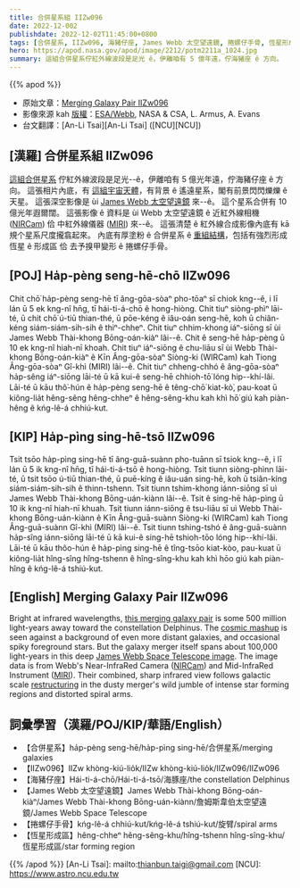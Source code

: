 ```yaml
---
title: 合併星系組 IIZw096
date: 2022-12-002
publishdate: 2022-12-02T11:45:00+0800
tags: [合併星系, IIZw096, 海豬仔座, James Webb 太空望遠鏡, 捲螺仔手骨, 恆星形成區]
hero: https://apod.nasa.gov/apod/image/2212/potm2211a_1024.jpg
summary: 這組合併星系佇紅外線波段是足光 ê，伊離咱有 5 億年遠，佇海豬座 ê 方向。
---
```


{{% apod %}}

- 原始文章：[Merging Galaxy Pair IIZw096](https://apod.nasa.gov/apod/ap221202.html)
- 影像來源 kah [版權][copyright]：[ESA/Webb](https://esawebb.org/), NASA & CSA, L. Armus, A. Evans
- 台文翻譯：[An-Li Tsai][An-Li Tsai] ([NCU][NCU])

## [漢羅] 合併星系組 IIZw096
[這組合併星系][this merging galaxy pair] 佇紅外線波段是足光--ê，伊離咱有 5 億光年遠，佇海豬仔座 ê 方向。 
這張相片內底，有 [這組宇宙天體][cosmic mashup]，有背景 ê 遙遠星系，閣有前景閃閃爍爍 ê 天星。
這張深空影像是 ùi [James Webb 太空望遠鏡][James Webb Space Telescope image] 來--ê。
這个星系合併有 10 億光年遐爾闊。
這張影像 ê 資料是 ùi Webb 太空望遠鏡 ê 近紅外線相機 ([NIRCam][NIRCam]) 佮 中紅外線儀器 ([MIRI][MIRI]) 來--ê。
這張清楚 ê 紅外線合成影像內底有 kā 規个星系尺度攏翕起來。
內底有厚塗粉 ê 合併星系 ê [重組結構][restructuring]，包括有強烈形成恆星 ê 形成區 佮 去予搝甲變形 ê 捲螺仔手骨。

## [POJ] Ha̍p-pèng seng-hē-chō IIZw096
Chit chō͘ ha̍p-pèng seng-hē tī âng-gōa-sòaⁿ pho-tōaⁿ sī chiok kng--ê, i lī lán ū 5 ek kng-nî hn̄g, tī hái-ti-á-chō ê hong-hiòng.
Chit tiuⁿ siòng-phìⁿ lāi-té, ū chit chō͘ ú-tiū thian-thé, ū pōe-kéng ê iâu-oán seng-hē, koh ū chiân-kéng siám-siám-sih-sih ê thiⁿ-chheⁿ.
Chit tiuⁿ chhim-khong iáⁿ-siōng sī ùi James Webb Thài-khong Bōng-oán-kiàⁿ lâi--ê.
Chit ê seng-hē ha̍p-pèng ū 10 ek kng-nî hiah-nī khoah.
Chit tiuⁿ iáⁿ-siōng ê chu-liāu sī ùi Webb Thài-khong Bōng-oán-kiàⁿ ê Kīn Âng-gōa-sòaⁿ Siòng-ki (WIRCam) kah Tiong Âng-gōa-sòaⁿ Gî-khì (MIRI) lâi--ê.
Chit tiuⁿ chheng-chhó ê âng-gōa-sòaⁿ ha̍p-sêng iáⁿ-siōng lāi-té ū kā kui-ê seng-hē chhioh-tō͘ lóng hip--khí-lâi.
Lāi-té ū kāu thô͘-hún ê ha̍p-pèng seng-hē ê têng-chō͘ kiat-kò͘, pau-koat ū kiông-lia̍t hêng-sêng hêng-chheⁿ ê hêng-sêng-khu kah khì hō͘ giú kah piàn-hêng ê kńg-lê-á chhiú-kut.


## [KIP] Ha̍p-pìng sing-hē-tsō IIZw096
Tsit tsōo ha̍p-pìng sing-hē tī âng-guā-suànn pho-tuānn sī tsiok kng--ê, i lī lán ū 5 ik kng-nî hn̄g, tī hái-ti-á-tsō ê hong-hiòng.
Tsit tiunn siòng-phìnn lāi-té, ū tsit tsōo ú-tiū thian-thé, ū puē-kíng ê iâu-uán sing-hē, koh ū tsiân-kíng siám-siám-sih-sih ê thinn-tshenn.
Tsit tiunn tshim-khong iánn-siōng sī uì James Webb Thài-khong Bōng-uán-kiànn lâi--ê.
Tsit ê sing-hē ha̍p-pìng ū 10 ik kng-nî hiah-nī khuah.
Tsit tiunn iánn-siōng ê tsu-liāu sī uì Webb Thài-khong Bōng-uán-kiànn ê Kīn Âng-guā-suànn Siòng-ki (WIRCam) kah Tiong Âng-guā-suànn Gî-khì (MIRI) lâi--ê.
Tsit tiunn tshing-tshó ê âng-guā-suànn ha̍p-sîng iánn-siōng lāi-té ū kā kui-ê sing-hē tshioh-tōo lóng hip--khí-lâi.
Lāi-té ū kāu thôo-hún ê ha̍p-pìng sing-hē ê tîng-tsōo kiat-kòo, pau-kuat ū kiông-lia̍t hîng-sîng hîng-tshenn ê hîng-sîng-khu kah khì hōo giú kah piàn-hîng ê kńg-lê-á tshiú-kut.

## [English] Merging Galaxy Pair IIZw096
Bright at infrared wavelengths, [this merging galaxy pair][this merging galaxy pair] is some 500 million light-years away toward the constellation Delphinus.
The [cosmic mashup][cosmic mashup] is seen against a background of even more distant galaxies, and occasional spiky foreground stars.
But the galaxy merger itself spans about 100,000 light-years in this deep [James Webb Space Telescope image][James Webb Space Telescope image].
The image data is from Webb's Near-InfraRed Camera ([NIRCam][NIRCam]) and Mid-InfraRed Instrument ([MIRI][MIRI]).
Their combined, sharp infrared view follows galactic scale [restructuring][restructuring] in the dusty merger's wild jumble of intense star forming regions and distorted spiral arms.

     
## 詞彙學習（漢羅/POJ/KIP/華語/English）
- 【合併星系】ha̍p-pèng seng-hē/ha̍p-pìng sing-hē/合併星系/merging galaxies
- 【IIZw096】IIZw khòng-kiú-lio̍k/IIZw khòng-kiú-lio̍k/IIZw096/IIZw096
- 【海豬仔座】Hái-ti-á-chō/Hái-ti-á-tsō/海豚座/the constellation Delphinus
- 【James Webb 太空望遠鏡】James Webb Thài-khong Bōng-oán-kiàⁿ/James Webb Thài-khong Bōng-uán-kiànn/詹姆斯韋伯太空望遠鏡/James Webb Space Telescope
- 【捲螺仔手骨】kńg-lê-á chhiú-kut/kńg-lê-á tshiú-kut/旋臂/spiral arms
- 【恆星形成區】hêng-chheⁿ hêng-sêng-khu/hîng-tshenn hîng-sîng-khu/恆星形成區/star forming region


{{% /apod %}}
[An-Li Tsai]: mailto:thianbun.taigi@gmail.com
[NCU]: https://www.astro.ncu.edu.tw

[copyright]: https://apod.nasa.gov/apod/fap/lib/about_apod.html#srapply
[License]: https://creativecommons.org/licenses/by/2.0/

[this merging galaxy pair]:https://arxiv.org/abs/2208.10647
[cosmic mashup]:https://esawebb.org/images/comparisons/potm2211a/
[James Webb Space Telescope image]:https://esawebb.org/images/potm2211a/
[NIRCam]:https://webbtelescope.org/contents/media/images/01FA0SZSEW1TZ51BHG0EGW2EZP
[MIRI]:https://webb.nasa.gov/content/observatory/instruments/miri.html
[restructuring]:https://apod.nasa.gov/apod/ap201203.html


